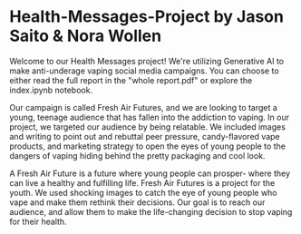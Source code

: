 # Health-Messages-Project by Jason Saito & Nora Wollen
Welcome to our Health Messages project! We're utilizing Generative AI to make anti-underage vaping social media campaigns. You can choose to either read the full report in the "whole report.pdf" or explore the index.ipynb notebook.

Our campaign is called Fresh Air Futures, and we are looking to target a young, teenage audience that has fallen into the addiction to vaping. In our project, we targeted our audience by being relatable. We included images and writing to point out and rebuttal peer pressure, candy-flavored vape products, and marketing strategy to open the eyes of young people to the dangers of vaping hiding behind the pretty packaging and cool look. 

A Fresh Air Future is a future where young people can prosper- where they can live a healthy and fulfilling life. Fresh Air Futures is a project for the youth. We used shocking images to catch the eye of young people who vape and make them rethink their decisions. Our goal is to reach our audience, and allow them to make the life-changing decision to stop vaping for their health.
